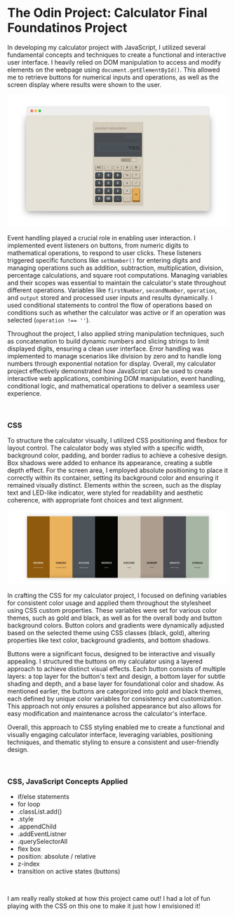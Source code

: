 # The Odin Project: Calculator Final Foundatinos Project

In developing my calculator project with JavaScript, I utilized several fundamental concepts and techniques to create a functional and interactive user interface. I heavily relied on DOM manipulation to access and modify elements on the webpage using `document.getElementById()`. This allowed me to retrieve buttons for numerical inputs and operations, as well as the screen display where results were shown to the user.

<p align=center>
  <img src="./images/github-screenshot-template-calculator.png" width=700>
</p>

Event handling played a crucial role in enabling user interaction. I implemented event listeners on buttons, from numeric digits to mathematical operations, to respond to user clicks. These listeners triggered specific functions like `setNumber()` for entering digits and managing operations such as addition, subtraction, multiplication, division, percentage calculations, and square root computations. Managing variables and their scopes was essential to maintain the calculator's state throughout different operations. Variables like `firstNumber`, `secondNumber`, `operation`, and `output` stored and processed user inputs and results dynamically. I used conditional statements to control the flow of operations based on conditions such as whether the calculator was active or if an operation was selected (`operation !== ''`).

Throughout the project, I also applied string manipulation techniques, such as concatenation to build dynamic numbers and slicing strings to limit displayed digits, ensuring a clean user interface. Error handling was implemented to manage scenarios like division by zero and to handle long numbers through exponential notation for display. Overall, my calculator project effectively demonstrated how JavaScript can be used to create interactive web applications, combining DOM manipulation, event handling, conditional logic, and mathematical operations to deliver a seamless user experience.

<br>

### CSS

To structure the calculator visually, I utilized CSS positioning and flexbox for layout control. The calculator body was styled with a specific width, background color, padding, and border radius to achieve a cohesive design. Box shadows were added to enhance its appearance, creating a subtle depth effect. For the screen area, I employed absolute positioning to place it correctly within its container, setting its background color and ensuring it remained visually distinct. Elements within the screen, such as the display text and LED-like indicator, were styled for readability and aesthetic coherence, with appropriate font choices and text alignment.

<p align=center>
  <img src="./images/github-screenshot-colors.png" width=500>
</p>

In crafting the CSS for my calculator project, I focused on defining variables for consistent color usage and applied them throughout the stylesheet using CSS custom properties. These variables were set for various color themes, such as gold and black, as well as for the overall body and button background colors. Button colors and gradients were dynamically adjusted based on the selected theme using CSS classes (black, gold), altering properties like text color, background gradients, and bottom shadows.


Buttons were a significant focus, designed to be interactive and visually appealing. I structured the buttons on my calculator using a layered approach to achieve distinct visual effects. Each button consists of multiple layers: a top layer for the button's text and design, a bottom layer for subtle shading and depth, and a base layer for foundational color and shadow. As mentioned earlier, the buttons are categorized into gold and black themes, each defined by unique color variables for consistency and customization. This approach not only ensures a polished appearance but also allows for easy modification and maintenance across the calculator's interface.

Overall, this approach to CSS styling enabled me to create a functional and visually engaging calculator interface, leveraging variables, positioning techniques, and thematic styling to ensure a consistent and user-friendly design.


<br>

<h3>CSS, JavaScript Concepts Applied</h3>

- if/else statements
- for loop
- .classList.add()
- .style
- .appendChild
- .addEventListner
- .querySelectorAll  
- flex box
- position: absolute / relative
- z-index
- transition on active states (buttons)


<br>

I am really really stoked at how this project came out! I had a lot of fun playing with the CSS on this one to make it just how I envisioned it!